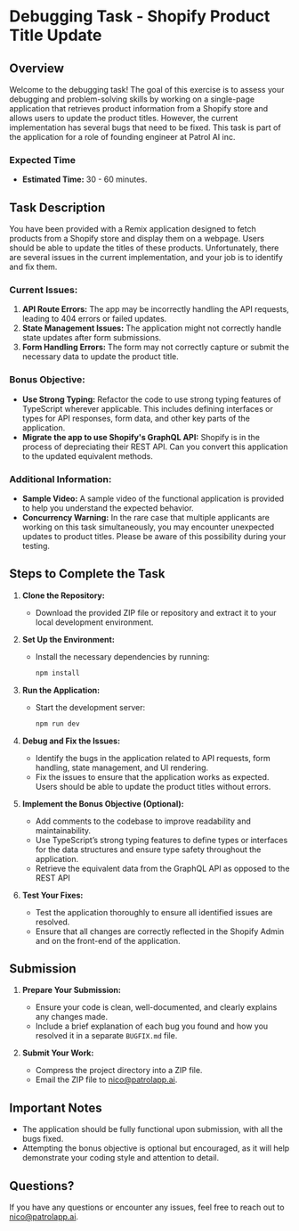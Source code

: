 # Debugging Task - Shopify Product Title Update

## Overview

Welcome to the debugging task! The goal of this exercise is to assess your debugging and problem-solving skills by working on a single-page application that retrieves product information from a Shopify store and allows users to update the product titles. However, the current implementation has several bugs that need to be fixed.
This task is part of the application for a role of founding engineer at Patrol AI inc.

### Expected Time

- **Estimated Time:** 30 - 60 minutes.

## Task Description

You have been provided with a Remix application designed to fetch products from a Shopify store and display them on a webpage. Users should be able to update the titles of these products. Unfortunately, there are several issues in the current implementation, and your job is to identify and fix them.

### Current Issues:
1. **API Route Errors:** The app may be incorrectly handling the API requests, leading to 404 errors or failed updates.
2. **State Management Issues:** The application might not correctly handle state updates after form submissions.
3. **Form Handling Errors:** The form may not correctly capture or submit the necessary data to update the product title.

### Bonus Objective:
- **Use Strong Typing:** Refactor the code to use strong typing features of TypeScript wherever applicable. This includes defining interfaces or types for API responses, form data, and other key parts of the application.
- **Migrate the app to use Shopify's GraphQL API:** Shopify is in the process of depreciating their REST API. Can you convert this application to the updated equivalent methods. 

### Additional Information:
- **Sample Video:** A sample video of the functional application is provided to help you understand the expected behavior.
- **Concurrency Warning:** In the rare case that multiple applicants are working on this task simultaneously, you may encounter unexpected updates to product titles. Please be aware of this possibility during your testing.

## Steps to Complete the Task

1. **Clone the Repository:**
   - Download the provided ZIP file or repository and extract it to your local development environment.

2. **Set Up the Environment:**
   - Install the necessary dependencies by running:
     ```bash
     npm install
     ```

3. **Run the Application:**
   - Start the development server:
     ```bash
     npm run dev
     ```

4. **Debug and Fix the Issues:**
   - Identify the bugs in the application related to API requests, form handling, state management, and UI rendering.
   - Fix the issues to ensure that the application works as expected. Users should be able to update the product titles without errors.

5. **Implement the Bonus Objective (Optional):**
   - Add comments to the codebase to improve readability and maintainability.
   - Use TypeScript’s strong typing features to define types or interfaces for the data structures and ensure type safety throughout the application.
   - Retrieve the equivalent data from the GraphQL API as opposed to the REST API

6. **Test Your Fixes:**
   - Test the application thoroughly to ensure all identified issues are resolved.
   - Ensure that all changes are correctly reflected in the Shopify Admin and on the front-end of the application.

## Submission

1. **Prepare Your Submission:**
   - Ensure your code is clean, well-documented, and clearly explains any changes made.
   - Include a brief explanation of each bug you found and how you resolved it in a separate `BUGFIX.md` file.

2. **Submit Your Work:**
   - Compress the project directory into a ZIP file.
   - Email the ZIP file to nico@patrolapp.ai.

## Important Notes

- The application should be fully functional upon submission, with all the bugs fixed.
- Attempting the bonus objective is optional but encouraged, as it will help demonstrate your coding style and attention to detail.

## Questions?

If you have any questions or encounter any issues, feel free to reach out to nico@patrolapp.ai.
